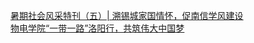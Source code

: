   
[暑期社会风采特刊（五）| 溯锡城家国情怀，促南信学风建设](http://www.dianyue.me/archives/278/x4n85twa75n8gyyg/)  
[物电学院“一带一路”洛阳行，共筑伟大中国梦](http://www.dianyue.me/archives/966/f5utn23upxsb2s7n/)